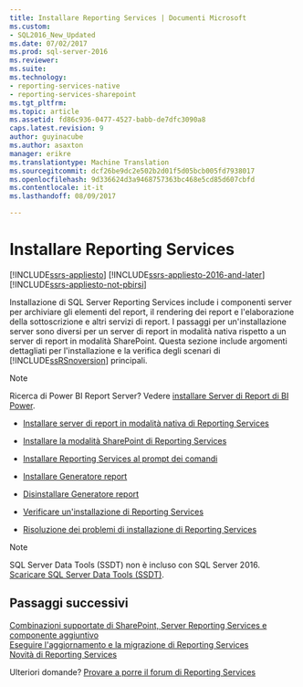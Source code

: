 ```yaml
---
title: Installare Reporting Services | Documenti Microsoft
ms.custom:
- SQL2016_New_Updated
ms.date: 07/02/2017
ms.prod: sql-server-2016
ms.reviewer: 
ms.suite: 
ms.technology:
- reporting-services-native
- reporting-services-sharepoint
ms.tgt_pltfrm: 
ms.topic: article
ms.assetid: fd86c936-0477-4527-babb-de7dfc3090a8
caps.latest.revision: 9
author: guyinacube
ms.author: asaxton
manager: erikre
ms.translationtype: Machine Translation
ms.sourcegitcommit: dcf26be9dc2e502b2d01f5d05bcb005fd7938017
ms.openlocfilehash: 9d336624d3a9468757363bc468e5cd85d607cbfd
ms.contentlocale: it-it
ms.lasthandoff: 08/09/2017

---
```

# <a name="install-reporting-services"></a>Installare Reporting Services

[!INCLUDE[ssrs-appliesto](../../includes/ssrs-appliesto.md)] [!INCLUDE[ssrs-appliesto-2016-and-later](../../includes/ssrs-appliesto-2016-and-later.md)] [!INCLUDE[ssrs-appliesto-not-pbirsi](../../includes/ssrs-appliesto-not-pbirs.md)]

Installazione di SQL Server Reporting Services include i componenti server per archiviare gli elementi del report, il rendering dei report e l'elaborazione della sottoscrizione e altri servizi di report.  I passaggi per un'installazione server sono diversi per un server di report in modalità nativa rispetto a un server di report in modalità SharePoint. Questa sezione include argomenti dettagliati per l'installazione e la verifica degli scenari di [!INCLUDE[ssRSnoversion](../../includes/ssrsnoversion-md.md)] principali.

> [!NOTE]
> Ricerca di Power BI Report Server? Vedere [installare Server di Report di BI Power](https://powerbi.microsoft.com/documentation/reportserver-install-report-server/).

- [Installare server di report in modalità nativa di Reporting Services](install-reporting-services-native-mode-report-server.md)

- [Installare la modalità SharePoint di Reporting Services](../../reporting-services/install-windows/install-reporting-services-sharepoint-mode.md)

- [Installare Reporting Services al prompt dei comandi](../../reporting-services/install-windows/install-reporting-services-at-the-command-prompt.md)

- [Installare Generatore report](../../reporting-services/install-windows/install-report-builder.md)

- [Disinstallare Generatore report](../../reporting-services/install-windows/uninstall-report-builder.md)

- [Verificare un'installazione di Reporting Services](../../reporting-services/install-windows/verify-a-reporting-services-installation.md)

- [Risoluzione dei problemi di installazione di Reporting Services](../../reporting-services/install-windows/troubleshoot-a-reporting-services-installation.md)

> [!NOTE]
> SQL Server Data Tools (SSDT) non è incluso con SQL Server 2016. [Scaricare SQL Server Data Tools (SSDT)](http://go.microsoft.com/fwlink/?LinkID=616714).

## <a name="next-steps"></a>Passaggi successivi

[Combinazioni supportate di SharePoint, Server Reporting Services e componente aggiuntivo](../../reporting-services/install-windows/supported-combinations-of-sharepoint-and-reporting-services-server.md)  
[Eseguire l'aggiornamento e la migrazione di Reporting Services](../../reporting-services/install-windows/upgrade-and-migrate-reporting-services.md)  
[Novità di Reporting Services](http://msdn.microsoft.com/en-us/bc909063-6b84-4b3a-80d2-e93fc04b4b9d)  

Ulteriori domande? [Provare a porre il forum di Reporting Services](http://go.microsoft.com/fwlink/?LinkId=620231)
